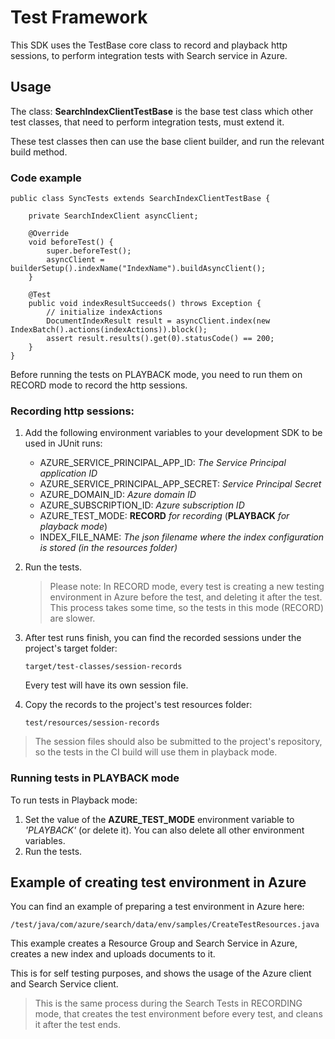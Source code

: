 # Test Framework

This SDK uses the TestBase core class to record and playback http sessions, to perform integration tests with Search service in Azure.

## Usage

The class: **SearchIndexClientTestBase** is the base test class which other test classes, that need to perform integration tests, must extend it.

These test classes then can use the base client builder, and run the relevant build method.

### Code example

```$java
public class SyncTests extends SearchIndexClientTestBase {

    private SearchIndexClient asyncClient;
    
    @Override
    void beforeTest() {
        super.beforeTest();
        asyncClient = builderSetup().indexName("IndexName").buildAsyncClient();
    }

    @Test
    public void indexResultSucceeds() throws Exception {
        // initialize indexActions
        DocumentIndexResult result = asyncClient.index(new IndexBatch().actions(indexActions)).block();
        assert result.results().get(0).statusCode() == 200;
    }
}
```

Before running the tests on PLAYBACK mode, you need to run them on RECORD mode to record the http sessions.

### Recording http sessions:

1. Add the following environment variables to your development SDK to be used in JUnit runs:
    * AZURE_SERVICE_PRINCIPAL_APP_ID: *The Service Principal application ID*
	* AZURE_SERVICE_PRINCIPAL_APP_SECRET: *Service Principal Secret*
	* AZURE_DOMAIN_ID: *Azure domain ID*
    * AZURE_SUBSCRIPTION_ID: *Azure subscription ID*
	* AZURE_TEST_MODE: **RECORD** *for recording* (**PLAYBACK** *for playback mode*)
	* INDEX_FILE_NAME: *The json filename where the index configuration is stored (in the resources folder)*
	
2. Run the tests. 

    > Please note: In RECORD mode, every test is creating a new testing environment in Azure before the test, and deleting it after the test. This process takes some time, so the tests in this mode (RECORD) are slower.

3. After test runs finish, you can find the recorded sessions under the project's target folder: 

    `target/test-classes/session-records`
    
    Every test will have its own session file.

4. Copy the records to the project's test resources folder:
    
    `test/resources/session-records`

> The session files should also be submitted to the project's repository, so the tests in the CI build will use them in playback mode.

### Running tests in PLAYBACK mode

To run tests in Playback mode:

1. Set the value of the **AZURE_TEST_MODE** environment variable to *'PLAYBACK'* (or delete it). You can also delete all other environment variables.
2. Run the tests.

## Example of creating test environment in Azure

You can find an example of preparing a test environment in Azure here:

`/test/java/com/azure/search/data/env/samples/CreateTestResources.java`

This example creates a Resource Group and Search Service in Azure, creates a new index and uploads documents to it. 

This is for self testing purposes, and shows the usage of the Azure client and Search Service client.

> This is the same process during the Search Tests in RECORDING mode, that creates the test environment before every test, and cleans it after the test ends.
